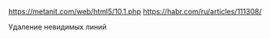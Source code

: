 https://metanit.com/web/html5/10.1.php
https://habr.com/ru/articles/111308/

Удаление невидимых линий
